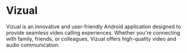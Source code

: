 # Vizual 
Vizual is an innovative and user-friendly Android application designed to provide seamless video calling experiences. Whether you're connecting with family, friends, or colleagues, Vizual offers high-quality video and audio communication.
